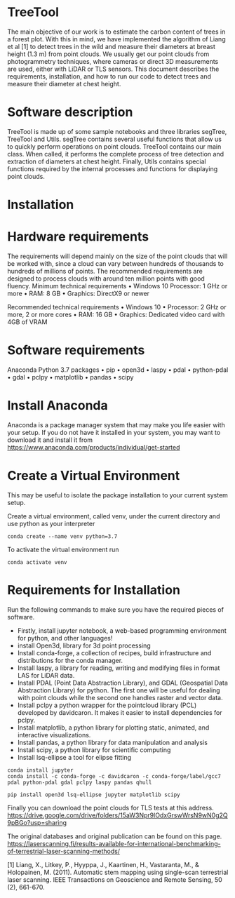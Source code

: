 # TreeTool


The main objective of our work is to estimate the carbon content of trees in a forest plot. With this in mind, we have implemented the algorithm of Liang et al [1] to detect trees in the wild and measure their diameters at breast height (1.3 m) from point clouds. We usually get our point clouds from photogrammetry techniques, where cameras or direct 3D measurements are used, either with LiDAR or TLS sensors. This document describes the requirements, installation, and how to run our code to detect trees and measure their diameter at chest height.

# Software description

TreeTool is made up of some sample notebooks and three libraries segTree, TreeTool and Utils. segTree contains several useful functions that allow us to quickly perform operations on point clouds. TreeTool contains our main class. When called, it performs the complete process of tree detection and extraction of diameters at chest height. Finally, Utils contains special functions required by the internal processes and functions for displaying point clouds.

# Installation

# Hardware requirements
The requirements will depend mainly on the size of the point clouds that will be worked with, since a cloud can vary between hundreds of thousands to hundreds of millions of points. The recommended requirements are designed to process clouds with around ten million points with good fluency.
Minimum technical requirements
• Windows 10
Processor: 1 GHz or more
• RAM: 8 GB
• Graphics: DirectX9 or newer

Recommended technical requirements
• Windows 10
• Processor: 2 GHz or more, 2 or more cores
• RAM: 16 GB
• Graphics: Dedicated video card with 4GB of VRAM

# Software requirements
Anaconda
Python 3.7
packages
• pip
• open3d
• laspy
• pdal
• python-pdal
• gdal
• pclpy
• matplotlib
• pandas
• scipy


# Install Anaconda
Anaconda is a package manager system that may make you life easier with your setup. If you do not have it installed in your system, you may want to download it and install it from https://www.anaconda.com/products/individual/get-started


# Create a Virtual Environment

This may be useful to isolate the package installation to your current system setup.

Create a virtual environment, called venv, under the current directory and use python as your interpreter

```
conda create --name venv python=3.7
```

To activate the virtual environment run
```
conda activate venv
```

# Requirements for Installation

Run the following commands to make sure you have the required pieces of software.

* Firstly, install jupyter notebook, a web-based programming environment for python, and other languages!
* install Open3d, library for 3d point processing
* Install conda-forge, a collection of recipes, build infrastructure and distributions for the conda manager.
* Install laspy, a library for reading, writing and modifying files in format LAS for LiDAR data.
* Install PDAL (Point Data Abstraction Library), and GDAL (Geospatial Data Abstraction Library) for python. The first one will be useful for dealing with point clouds while the second one handles raster and vector data.
* Install pclpy a python wrapper for the pointcloud library (PCL) developed by davidcaron. It makes it easier to install dependencies for pclpy.
* Install matplotlib, a python library for plotting static, animated, and interactive visualizations. 
* Install pandas, a python library for data manipulation and analysis 
* Install scipy, a python library for scientific computing 
* Install lsq-ellipse a tool for elipse fitting

```
conda install jupyter
conda install -c conda-forge -c davidcaron -c conda-forge/label/gcc7 pdal python-pdal gdal pclpy laspy pandas qhull

pip install open3d lsq-ellipse jupyter matplotlib scipy
```


Finally you can download the point clouds for TLS tests at this address.
https://drive.google.com/drive/folders/15aW3Npr9lOdxGrswWrsN9wN0g2Q9pBGo?usp=sharing

The original databases and original publication can be found on this page.
https://laserscanning.fi/results-available-for-international-benchmarking-of-terrestrial-laser-scanning-methods/


[1] Liang, X., Litkey, P., Hyyppa, J., Kaartinen, H., Vastaranta, M., & Holopainen, M. (2011). Automatic stem mapping using single-scan terrestrial laser scanning. IEEE Transactions on Geoscience and Remote Sensing, 50 (2), 661-670.
